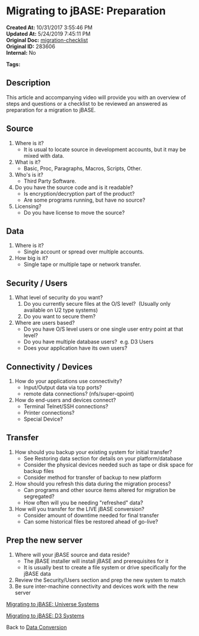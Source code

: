 # Migrating to jBASE: Preparation

**Created At:** 10/31/2017 3:55:46 PM  
**Updated At:** 5/24/2019 7:45:11 PM  
**Original Doc:** [migration-checklist](https://docs.jbase.com/34463-mv-migration-station/migration-checklist)  
**Original ID:** 283606  
**Internal:** No  

**Tags:**
<badge text='conversion' vertical='middle' />
<badge text='converting from universe' vertical='middle' />
<badge text='converting from d3' vertical='middle' />
<badge text='jbase conversion' vertical='middle' />

## Description

This article and accompanying video will provide you with an overview of steps and questions or a checklist to be reviewed an answered as preparation for a migration to jBASE.

## Source

1. Where is it?
    - It is usual to locate source in development accounts, but it may be mixed with data.
2. What is it?
    - Basic, Proc, Paragraphs, Macros, Scripts, Other.
3. Who's is it?
    - Third Party Software.
4. Do you have the source code and is it readable?
    - Is encryption/decryption part of the product?
    - Are some programs running, but have no source?
5. Licensing?
    - Do you have license to move the source?

## Data

1. Where is it?
    - Single account or spread over multiple accounts.
2. How big is it?
    - Single tape or multiple tape or network transfer.

## Security / Users

1. What level of security do you want?
    1. Do you currently secure files at the O/S level?  (Usually only available on U2 type systems)
    2. Do you want to secure them?
2. Where are users based?
    - Do you have O/S level users or one single user entry point at that level?
    - Do you have multiple database users?  e.g. D3 Users
    - Does your application have its own users?

## Connectivity / Devices

1. How do your applications use connectivity?
    - Input/Output data via tcp ports?
    - remote data connections? (nfs/super-qpoint)
2. How do end-users and devices connect?
    - Terminal Telnet/SSH connections?
    - Printer connections?
    - Special Device?

## Transfer

1. How should you backup your existing system for initial transfer?
    - See Restoring data section for details on your platform/database
    - Consider the physical devices needed such as tape or disk space for backup files
    - Consider method for transfer of backup to new platform
2. How should you refresh this data during the migration process?
    - Can programs and other source items altered for migration be segregated?
    - How often will you be needing "refreshed" data?
3. How will you transfer for the LIVE jBASE conversion?
    - Consider amount of downtime needed for final transfer
    - Can some historical files be restored ahead of go-live?

## Prep the new server

1. Where will your jBASE source and data reside?
    - The jBASE installer will install jBASE and prerequisites for it
    - It is usually best to create a file system or drive specifically for the jBASE data
2. Review the Security/Users section and prep the new system to match
3. Be sure inter-machine connectivity and devices work with the new server

[Migrating to jBASE: Universe Systems](./../migrating-to-jbase-universe-systems)

[Migrating to jBASE: D3 Systems](./../migrating-to-jbase-d3-systems)

Back to [Data Conversion](.../../README.md)
